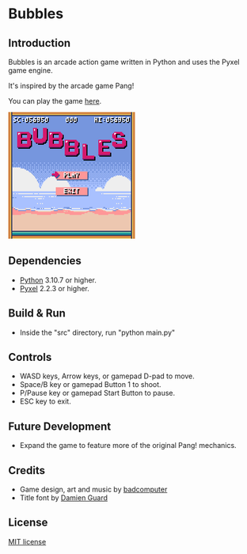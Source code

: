 # Bubbles

## Introduction
Bubbles is an arcade action game written in Python and uses the Pyxel game engine.

It's inspired by the arcade game Pang!

You can play the game [here](https://helpcomputer.github.io/pyxel/bubbles/).

![](/images/prev00.gif?raw=true "")

## Dependencies
- [Python](https://www.python.org/) 3.10.7 or higher.
- [Pyxel](https://github.com/kitao/pyxel) 2.2.3 or higher.

## Build & Run
- Inside the "src" directory, run "python main.py"

## Controls
- WASD keys, Arrow keys, or gamepad D-pad to move.
- Space/B key or gamepad Button 1 to shoot.
- P/Pause key or gamepad Start Button to pause.
- ESC key to exit.

## Future Development
- Expand the game to feature more of the original Pang! mechanics.

## Credits
- Game design, art and music by [badcomputer](https://twitter.com/badcomputer0)
- Title font by [Damien Guard](https://damieng.com/)

## License
[MIT license](http://en.wikipedia.org/wiki/MIT_License)
